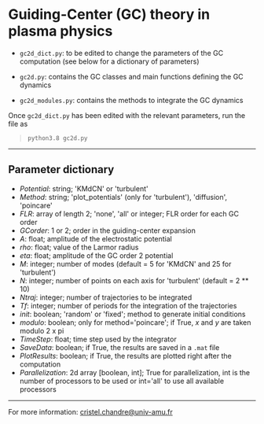 # Guiding-Center (GC) theory in plasma physics

- `gc2d_dict.py`: to be edited to change the parameters of the GC computation (see below for a dictionary of parameters)

- `gc2d.py`: contains the GC classes and main functions defining the GC dynamics

- `gc2d_modules.py`: contains the methods to integrate the GC dynamics

Once `gc2d_dict.py` has been edited with the relevant parameters, run the file as 
> `python3.8 gc2d.py`

___
##  Parameter dictionary

- *Potential*: string; 'KMdCN' or 'turbulent' 
- *Method*: string; 'plot_potentials' (only for 'turbulent'), 'diffusion', 'poincare'
- *FLR*: array of length 2; 'none', 'all' or integer; FLR order for each GC order
- *GCorder*: 1 or 2; order in the guiding-center expansion 
- *A*: float; amplitude of the electrostatic potential 
- *rho*: float; value of the Larmor radius 
- *eta*: float; amplitude of the GC order 2 potential
- *M*: integer; number of modes (default = 5 for 'KMdCN' and 25 for 'turbulent')
- *N*: integer; number of points on each axis for 'turbulent' (default = 2 ** 10) 
- *Ntraj*: integer; number of trajectories to be integrated
- *Tf*: integer; number of periods for the integration of the trajectories
- *init*: boolean; 'random' or 'fixed'; method to generate initial conditions  
- *modulo*: boolean; only for method='poincare'; if True, *x* and *y* are taken modulo 2 x pi
- *TimeStep*: float; time step used by the integrator
- *SaveData*: boolean; if True, the results are saved in a `.mat` file
- *PlotResults*: boolean; if True, the results are plotted right after the computation
- *Parallelization*: 2d array [boolean, int]; True for parallelization, int is the number of processors to be used or int='all' to use all available processors

---
For more information: <cristel.chandre@univ-amu.fr>

